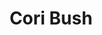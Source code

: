 ---
layout: default
tag: MO
title: Cori Bush
image: https://a2-images.myspacecdn.com/images03/33/e17c4c033ba04d489bdc57d312b9811c/300x300.jpg
district: 
party: Democrat
seat: Senate
website: http://coribush.com/
donate: https://secure.actblue.com/contribute/page/sdcoribush
---